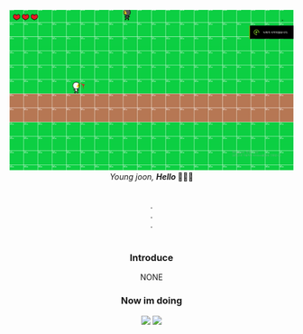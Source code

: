 
<p align="center">
  <img src="https://github.com/UserYoungJoon/UserYoungJoon/blob/main/ezgif-2-36161fcca3ce.gif" width="700" />
  <br />
  <em>Young joon, <b>Hello </b></em> 👩🏻‍💻
  <br />
  <br />
  <br />
  .<br />
  .<br />
  .<br />
  <br />
  
  <h3 align="center">Introduce</h3>
  <p align="center"> NONE   </p>
  
  <h3 align="center">Now im doing</h3>
  <p align="center">
  <img src="https://img.shields.io/badge/C++-F7DF1E?style=for-the-badge&logo=C++&logoColor=black" width="95" />
  <img src="https://img.shields.io/badge/logo-test-blue?logo=Unity&logoColor=black" width="95" />
  </p>
</p>

